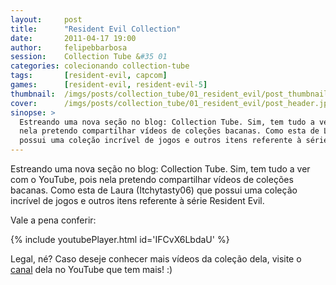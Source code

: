 ```yaml
---
layout:     post
title:      "Resident Evil Collection"
date:       2011-04-17 19:00
author:     felipebbarbosa
session:    Collection Tube &#35 01
categories: colecionando collection-tube
tags:       [resident-evil, capcom]
games:      [resident-evil, resident-evil-5]
thumbnail:  /imgs/posts/collection_tube/01_resident_evil/post_thumbnail.jpg
cover:      /imgs/posts/collection_tube/01_resident_evil/post_header.jpg
sinopse: >
  Estreando uma nova seção no blog: Collection Tube. Sim, tem tudo a ver com o YouTube, pois
  nela pretendo compartilhar vídeos de coleções bacanas. Como esta de Laura (Itchytasty06) que
  possui uma coleção incrível de jogos e outros itens referente à série Resident Evil.
---
```

Estreando uma nova seção no blog: Collection Tube. Sim, tem tudo a ver com o YouTube, pois
nela pretendo compartilhar vídeos de coleções bacanas. Como esta de Laura (Itchytasty06) que
possui uma coleção incrível de jogos e outros itens referente à série Resident Evil.

Vale a pena conferir:

{% include youtubePlayer.html id='IFCvX6LbdaU' %}

Legal, né? Caso deseje conhecer mais vídeos da coleção dela, visite o [canal](http://goo.gl/7cEFK)
dela no YouTube que tem mais! :)
